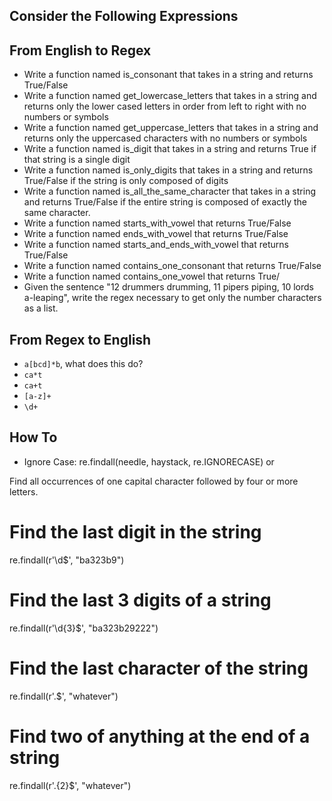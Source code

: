 ## Consider the Following Expressions

## From English to Regex
- Write a function named is_consonant that takes in a string and returns True/False 
- Write a function named get_lowercase_letters that takes in a string and returns only the lower cased letters in order from left to right with no numbers or symbols
- Write a function named get_uppercase_letters that takes in a string and returns only the uppercased characters with no numbers or symbols
- Write a function named is_digit that takes in a string and returns True if that string is a single digit
- Write a function named is_only_digits that takes in a string and returns True/False if the string is only composed of digits
- Write a function named is_all_the_same_character that takes in a string and returns True/False if the entire string is composed of exactly the same character.
- Write a function named starts_with_vowel that returns True/False
- Write a function named ends_with_vowel that returns True/False
- Write a function named starts_and_ends_with_vowel that returns True/False
- Write a function named contains_one_consonant that returns True/False
- Write a function named contains_one_vowel that returns True/
- Given the sentence "12 drummers drumming, 11 pipers piping, 10 lords a-leaping", write the regex necessary to get only the number characters as a list.

## From Regex to English
- `a[bcd]*b`, what does this do?
- `ca*t`
- `ca+t`
- `[a-z]+`
- `\d+`

## How To
- Ignore Case: re.findall(needle, haystack, re.IGNORECASE) or 



Find all occurrences of one capital character followed by four or more letters.

# Find the last digit in the string
re.findall(r'\d$', "ba323b9")

# Find the last 3 digits of a string
re.findall(r'\d{3}$', "ba323b29222")

# Find the last character of the string
re.findall(r'.$', "whatever")

# Find two of anything at the end of a string
re.findall(r'.{2}$', "whatever")

